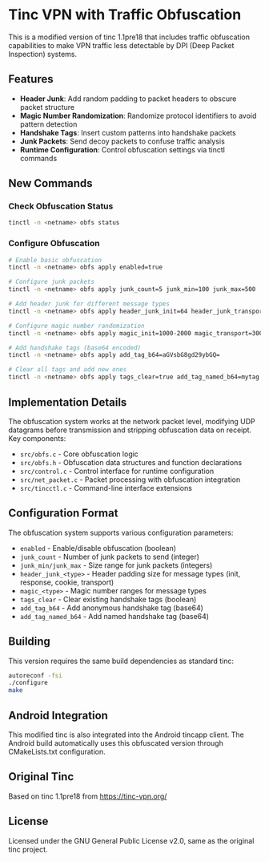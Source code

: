 # Tinc VPN with Traffic Obfuscation

This is a modified version of tinc 1.1pre18 that includes traffic obfuscation capabilities to make VPN traffic less detectable by DPI (Deep Packet Inspection) systems.

## Features

- **Header Junk**: Add random padding to packet headers to obscure packet structure
- **Magic Number Randomization**: Randomize protocol identifiers to avoid pattern detection
- **Handshake Tags**: Insert custom patterns into handshake packets
- **Junk Packets**: Send decoy packets to confuse traffic analysis
- **Runtime Configuration**: Control obfuscation settings via tinctl commands

## New Commands

### Check Obfuscation Status
```bash
tinctl -n <netname> obfs status
```

### Configure Obfuscation
```bash
# Enable basic obfuscation
tinctl -n <netname> obfs apply enabled=true

# Configure junk packets
tinctl -n <netname> obfs apply junk_count=5 junk_min=100 junk_max=500

# Add header junk for different message types
tinctl -n <netname> obfs apply header_junk_init=64 header_junk_transport=32

# Configure magic number randomization
tinctl -n <netname> obfs apply magic_init=1000-2000 magic_transport=3000-4000

# Add handshake tags (base64 encoded)
tinctl -n <netname> obfs apply add_tag_b64=aGVsbG8gd29ybGQ=

# Clear all tags and add new ones
tinctl -n <netname> obfs apply tags_clear=true add_tag_named_b64=mytag:ZXhhbXBsZQ==
```

## Implementation Details

The obfuscation system works at the network packet level, modifying UDP datagrams before transmission and stripping obfuscation data on receipt. Key components:

- `src/obfs.c` - Core obfuscation logic
- `src/obfs.h` - Obfuscation data structures and function declarations
- `src/control.c` - Control interface for runtime configuration
- `src/net_packet.c` - Packet processing with obfuscation integration
- `src/tincctl.c` - Command-line interface extensions

## Configuration Format

The obfuscation system supports various configuration parameters:

- `enabled` - Enable/disable obfuscation (boolean)
- `junk_count` - Number of junk packets to send (integer)
- `junk_min/junk_max` - Size range for junk packets (integers)
- `header_junk_<type>` - Header padding size for message types (init, response, cookie, transport)
- `magic_<type>` - Magic number ranges for message types
- `tags_clear` - Clear existing handshake tags (boolean)
- `add_tag_b64` - Add anonymous handshake tag (base64)
- `add_tag_named_b64` - Add named handshake tag (base64)

## Building

This version requires the same build dependencies as standard tinc:

```bash
autoreconf -fsi
./configure
make
```

## Android Integration

This modified tinc is also integrated into the Android tincapp client. The Android build automatically uses this obfuscated version through CMakeLists.txt configuration.

## Original Tinc

Based on tinc 1.1pre18 from https://tinc-vpn.org/

## License

Licensed under the GNU General Public License v2.0, same as the original tinc project.